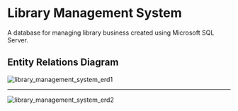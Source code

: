 # Library Management System

A database for managing library business created using Microsoft SQL Server.

## Entity Relations Diagram

![library_management_system_erd1](https://github.com/moustf/LibraryManagementSystem/assets/77394697/1cc39e89-bd53-4ff9-baf7-90680537cd11)

---

![library_management_system_erd2](https://github.com/moustf/LibraryManagementSystem/assets/77394697/6eb1e6b7-482d-4577-af6b-733cf2788d23)
